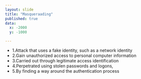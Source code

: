 ```yaml
---
layout: slide
title: "Masqueraading"
published: true
data:
  x: -2000
  y: -1000

---
```

+ 1.Attack that uses a fake identity, such as a network identity 
+ 2.Gain unauthorized access to personal computer information 
+ 3.Carried out through legitimate access identification
+ 4.Perpetrated using stolen passwords and logons, 
+ 5.By finding a way around the authentication process
